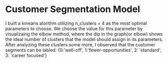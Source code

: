 # Customer Segmentation Model


I built a kmeans alorithm utilizing n_clusters = 4 as the most optimal parameters to choose. We choose the value for this parameter by visualizaing the elbow method, where the dip in the graph(or elbow) shows the ideal number of clusters that the model should assign in its parameters. After analyzing these clusters some more, I observed that the customer segments can be labled: {0:'well-off', 
                                                    1:'fewer-opportunities',
                                                    2: 'standard',
                                                    3: 'career focused'}

